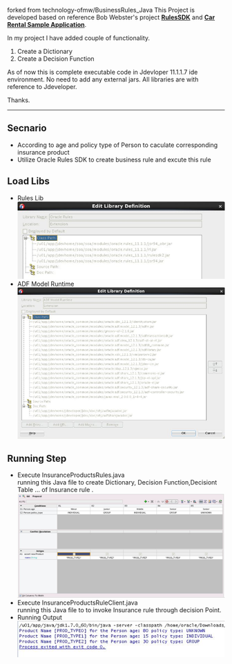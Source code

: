 forked from technology-ofmw/BusinessRules_Java
This Project is developed based on reference Bob Webster's project **[RulesSDK](https://github.com/rdbwebster/RulesSDK)** and **[Car Rental Sample Application](http://docs.oracle.com/cd/E36909_01/user.1111/e10228/decision_point.htm#CHDJJDEB)**.

In my project I have added couple of functionality.

 1. Create a Dictionary
 2. Create a Decision Function
 

As of now this is complete executable code in Jdevloper 11.1.1.7 ide environment. No need to add any external jars. All libraries are with reference to Jdeveloper. 

Thanks. 

----------------------------------------

## Secnario
  - According to age and policy type of Person to caculate corresponding insurance product
  - Utilize Oracle Rules SDK to create business rule and excute this rule
## Load Libs
  - Rules Lib  
  ![Rules Lib](https://github.com/lzyowen/BusinessRules_Java/blob/master/images/rulelib.JPG)
  - ADF Model Runtime  
  ![Runtime Lib](https://github.com/lzyowen/BusinessRules_Java/blob/master/images/adfruntime.JPG)
## Running Step
  - Execute InsuranceProductsRules.java  
      running this Java file to create Dictionary, Decision Function,Decisiont Table ... of Insurance rule .   
      ![Decision Table](https://github.com/lzyowen/BusinessRules_Java/blob/master/images/decisiontable.JPG)
  - Execute InsuranceProductsRuleClient.java  
      running this Java file to to invoke Insurance rule through decision Point.
  - Running Output  
       ![Result](https://github.com/lzyowen/BusinessRules_Java/blob/master/images/result.JPG)

     
